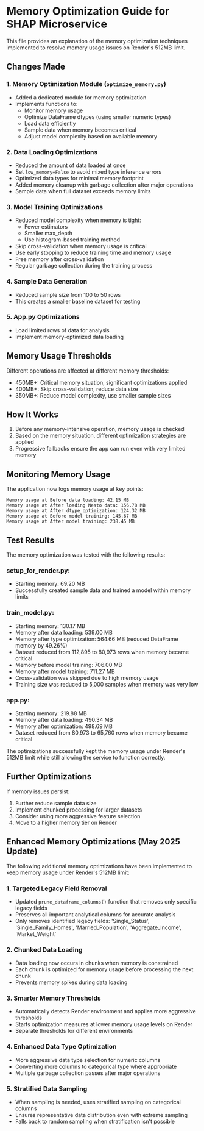 # Memory Optimization Guide for SHAP Microservice

This file provides an explanation of the memory optimization techniques implemented to resolve memory usage issues on Render's 512MB limit.

## Changes Made

### 1. Memory Optimization Module (`optimize_memory.py`)
- Added a dedicated module for memory optimization
- Implements functions to:
  - Monitor memory usage
  - Optimize DataFrame dtypes (using smaller numeric types)
  - Load data efficiently
  - Sample data when memory becomes critical
  - Adjust model complexity based on available memory

### 2. Data Loading Optimizations
- Reduced the amount of data loaded at once
- Set `low_memory=False` to avoid mixed type inference errors
- Optimized data types for minimal memory footprint
- Added memory cleanup with garbage collection after major operations
- Sample data when full dataset exceeds memory limits

### 3. Model Training Optimizations
- Reduced model complexity when memory is tight:
  - Fewer estimators
  - Smaller max_depth
  - Use histogram-based training method
- Skip cross-validation when memory usage is critical
- Use early stopping to reduce training time and memory usage
- Free memory after cross-validation
- Regular garbage collection during the training process

### 4. Sample Data Generation
- Reduced sample size from 100 to 50 rows
- This creates a smaller baseline dataset for testing

### 5. App.py Optimizations
- Load limited rows of data for analysis
- Implement memory-optimized data loading

## Memory Usage Thresholds

Different operations are affected at different memory thresholds:
- 450MB+: Critical memory situation, significant optimizations applied
- 400MB+: Skip cross-validation, reduce data size
- 350MB+: Reduce model complexity, use smaller sample sizes

## How It Works

1. Before any memory-intensive operation, memory usage is checked
2. Based on the memory situation, different optimization strategies are applied
3. Progressive fallbacks ensure the app can run even with very limited memory

## Monitoring Memory Usage

The application now logs memory usage at key points:
```
Memory usage at Before data loading: 42.15 MB
Memory usage at After loading Nesto data: 156.78 MB
Memory usage at After dtype optimization: 124.32 MB
Memory usage at Before model training: 145.67 MB
Memory usage at After model training: 238.45 MB
```

## Test Results

The memory optimization was tested with the following results:

### setup_for_render.py:
- Starting memory: 69.20 MB
- Successfully created sample data and trained a model within memory limits

### train_model.py:
- Starting memory: 130.17 MB
- Memory after data loading: 539.00 MB
- Memory after type optimization: 564.66 MB (reduced DataFrame memory by 49.26%)
- Dataset reduced from 112,895 to 80,973 rows when memory became critical
- Memory before model training: 706.00 MB
- Memory after model training: 711.27 MB
- Cross-validation was skipped due to high memory usage
- Training size was reduced to 5,000 samples when memory was very low

### app.py:
- Starting memory: 219.88 MB
- Memory after data loading: 490.34 MB
- Memory after optimization: 498.69 MB
- Dataset reduced from 80,973 to 65,760 rows when memory became critical

The optimizations successfully kept the memory usage under Render's 512MB limit while still allowing the service to function correctly.

## Further Optimizations

If memory issues persist:
1. Further reduce sample data size
2. Implement chunked processing for larger datasets 
3. Consider using more aggressive feature selection
4. Move to a higher memory tier on Render

## Enhanced Memory Optimizations (May 2025 Update)

The following additional memory optimizations have been implemented to keep memory usage under Render's 512MB limit:

### 1. Targeted Legacy Field Removal
- Updated `prune_dataframe_columns()` function that removes only specific legacy fields
- Preserves all important analytical columns for accurate analysis
- Only removes identified legacy fields: 'Single_Status', 'Single_Family_Homes', 'Married_Population', 'Aggregate_Income', 'Market_Weight'

### 2. Chunked Data Loading
- Data loading now occurs in chunks when memory is constrained
- Each chunk is optimized for memory usage before processing the next chunk
- Prevents memory spikes during data loading

### 3. Smarter Memory Thresholds
- Automatically detects Render environment and applies more aggressive thresholds
- Starts optimization measures at lower memory usage levels on Render
- Separate thresholds for different environments

### 4. Enhanced Data Type Optimization
- More aggressive data type selection for numeric columns
- Converting more columns to categorical type where appropriate
- Multiple garbage collection passes after major operations

### 5. Stratified Data Sampling
- When sampling is needed, uses stratified sampling on categorical columns
- Ensures representative data distribution even with extreme sampling
- Falls back to random sampling when stratification isn't possible
